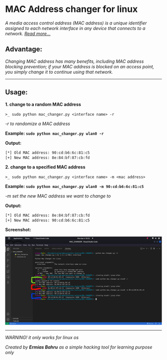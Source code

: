# MAC Address changer for linux

*A media access control address (MAC address) is a unique identifier assigned to each network interface in any device that connects to a network. [Read more...](https://en.wikipedia.org/wiki/MAC_address)*

## Advantage:

*Changing MAC address has many benefits, including MAC address blocking prevention; if your MAC address is blocked on an access point, you simply change it to continue using that network.*

---

## Usage:

**1. change to a random MAC address**

`>_ sudo python mac_changer.py <interface name> -r`

*-r to randomize a MAC address*

**Example: `sudo python mac_changer.py wlan0 -r`**

**Output:**

```
[*] Old MAC address: 90:cd:b6:6c:81:c5
[+] New MAC address: 8e:84:bf:87:cb:fd
```

**2. change to a specified MAC address**

`>_ sudo python mac_changer.py <interface name> -m <mac address>`

**Example: `sudo python mac_changer.py wlan0 -m 90:cd:b6:6c:81:c5`**

*-m set the new MAC address we want to change to*

**Output:**

```
[*] Old MAC address: 8e:84:bf:87:cb:fd
[+] New MAC address: 90:cd:b6:6c:81:c5
```

**Screenshot:**

<img src='./screenshot/screenshot-mac-changer.png'>

---
*WARNING! it only works for linux os*

*Created by **Ermias Bahru** as a simple hacking tool for learning purpose only*
